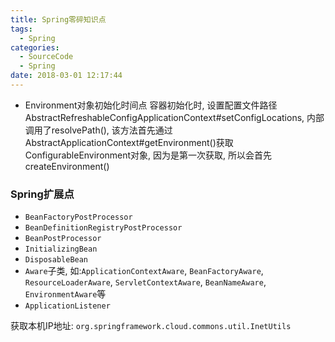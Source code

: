 ```yaml
---
title: Spring零碎知识点
tags:
  - Spring
categories:
  - SourceCode
  - Spring
date: 2018-03-01 12:17:44
---
```


- Environment对象初始化时间点
容器初始化时, 设置配置文件路径AbstractRefreshableConfigApplicationContext#setConfigLocations, 内部调用了resolvePath(), 该方法首先通过AbstractApplicationContext#getEnvironment()获取ConfigurableEnvironment对象, 因为是第一次获取, 所以会首先createEnvironment()
<!-- more -->

### Spring扩展点
- `BeanFactoryPostProcessor`
- `BeanDefinitionRegistryPostProcessor`
- `BeanPostProcessor`
- `InitializingBean`
- `DisposableBean`
- `Aware`子类, 如:`ApplicationContextAware`, `BeanFactoryAware`, `ResourceLoaderAware`, `ServletContextAware`, `BeanNameAware`, `EnvironmentAware`等
- `ApplicationListener`

获取本机IP地址: `org.springframework.cloud.commons.util.InetUtils`

